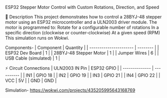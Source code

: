 ESP32 Stepper Motor Control with Custom Rotations, Direction, and Speed

📌 Description
This project demonstrates how to control a 28BYJ-48 stepper motor using an ESP32 microcontroller and a ULN2003 driver module. The motor is programmed to:
Rotate for a configurable number of rotations
In a specific direction (clockwise or counter-clockwise)
At a given speed (RPM)
This simulation runs on Wokwi.

Components-
| Component              | Quantity |
| ---------------------- | -------- |
| ESP32 Dev Board        | 1        |
| 28BYJ-48 Stepper Motor | 1        |
| Jumper Wires           | 6        |
| USB Cable (simulated)  | 1        |

⚡ Circuit Connections
| ULN2003 IN Pin | ESP32 GPIO |
| -------------- | ---------- |
| IN1            | GPIO 18    |
| IN2            | GPIO 19    |
| IN3            | GPIO 21    |
| IN4            | GPIO 22    |
| VCC            | 5V         |
| GND            | GND        |


Simulation-
https://wokwi.com/projects/435205995643168769

